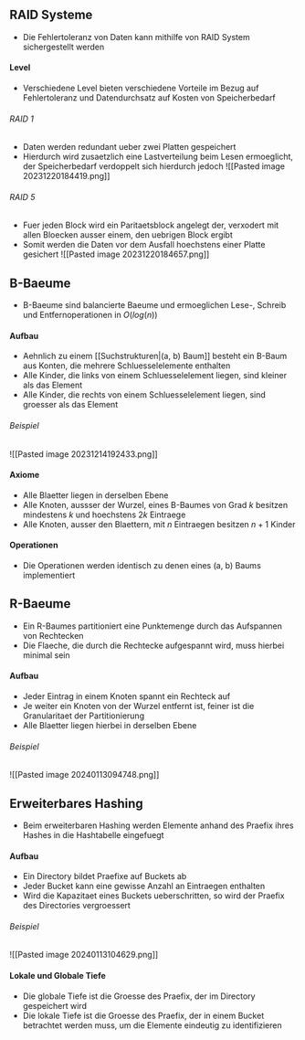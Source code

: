 ## RAID Systeme
- Die Fehlertoleranz von Daten kann mithilfe von RAID System sichergestellt werden
#### Level
- Verschiedene Level bieten verschiedene Vorteile im Bezug auf Fehlertoleranz und Datendurchsatz auf Kosten von Speicherbedarf
###### RAID 1
- Daten werden redundant ueber zwei Platten gespeichert
- Hierdurch wird zusaetzlich eine Lastverteilung beim Lesen ermoeglicht, der Speicherbedarf verdoppelt sich hierdurch jedoch
![[Pasted image 20231220184419.png]]
###### RAID 5
- Fuer jeden Block wird ein Paritaetsblock angelegt der, verxodert mit allen Bloecken ausser einem, den uebrigen Block ergibt
- Somit werden die Daten vor dem Ausfall hoechstens einer Platte gesichert
![[Pasted image 20231220184657.png]]
## B-Baeume
- B-Baeume sind balancierte Baeume und ermoeglichen Lese-, Schreib und Entfernoperationen in $O(log(n))$
#### Aufbau
- Aehnlich zu einem [[Suchstrukturen|(a, b) Baum]] besteht ein B-Baum aus Konten, die mehrere Schluesselelemente enthalten
- Alle Kinder, die links von einem Schluesselelement liegen, sind kleiner als das Element
- Alle Kinder, die rechts von einem Schluesselelement liegen, sind groesser als das Element
###### Beispiel
![[Pasted image 20231214192433.png]]
#### Axiome
- Alle Blaetter liegen in derselben Ebene
- Alle Knoten, aussser der Wurzel, eines B-Baumes von Grad $k$ besitzen mindestens $k$ und hoechstens $2k$ Eintraege
- Alle Knoten, ausser den Blaettern, mit $n$ Eintraegen besitzen $n + 1$ Kinder
#### Operationen
- Die Operationen werden identisch zu denen eines (a, b) Baums implementiert
## R-Baeume
- Ein R-Baumes partitioniert eine Punktemenge durch das Aufspannen von Rechtecken
- Die Flaeche, die durch die Rechtecke aufgespannt wird, muss hierbei minimal sein
#### Aufbau
- Jeder Eintrag in einem Knoten spannt ein Rechteck auf
- Je weiter ein Knoten von der Wurzel entfernt ist, feiner ist die Granularitaet der Partitionierung 
- Alle Blaetter liegen hierbei in derselben Ebene
###### Beispiel
![[Pasted image 20240113094748.png]]
## Erweiterbares Hashing
- Beim erweiterbaren Hashing werden Elemente anhand des Praefix ihres Hashes in die Hashtabelle eingefuegt
#### Aufbau
- Ein Directory bildet Praefixe auf Buckets ab
- Jeder Bucket kann eine gewisse Anzahl an Eintraegen enthalten
- Wird die Kapazitaet eines Buckets ueberschritten, so wird der Praefix des Directories vergroessert
###### Beispiel
![[Pasted image 20240113104629.png]]
#### Lokale und Globale Tiefe
- Die globale Tiefe ist die Groesse des Praefix, der im Directory gespeichert wird 
- Die lokale Tiefe ist die Groesse des Praefix, der in einem Bucket betrachtet werden muss, um die Elemente eindeutig zu identifizieren
